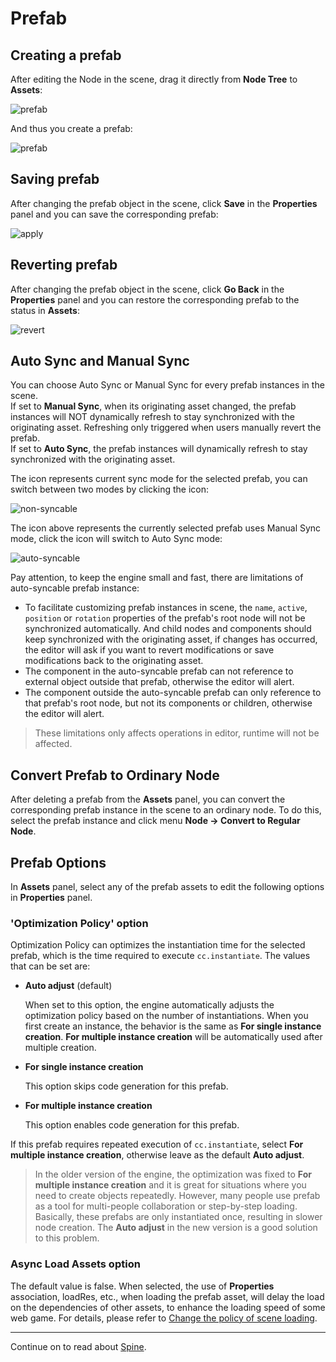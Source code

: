 # Prefab

## Creating a prefab

After editing the Node in the scene, drag it directly from **Node Tree** to **Assets**:

![prefab](prefab/create.png)

And thus you create a prefab:

![prefab](prefab/created.png)

## Saving prefab

After changing the prefab object in the scene, click **Save** in the **Properties** panel and you can save the corresponding prefab:

![apply](prefab/apply.png)

## Reverting prefab

After changing the prefab object in the scene, click **Go Back** in the **Properties** panel and you can restore the corresponding prefab to the status in **Assets**:

![revert](prefab/revert.png)

## Auto Sync and Manual Sync

You can choose Auto Sync or Manual Sync for every prefab instances in the scene.<br>
If set to **Manual Sync**, when its originating asset changed, the prefab instances will NOT dynamically refresh to stay synchronized with the originating asset. Refreshing only triggered when users manually revert the prefab.<br>
If set to **Auto Sync**, the prefab instances will dynamically refresh to stay synchronized with the originating asset.

The icon represents current sync mode for the selected prefab, you can switch between two modes by clicking the icon:

![non-syncable](prefab/non-syncable.png)

The icon above represents the currently selected prefab uses Manual Sync mode, click the icon will switch to Auto Sync mode:

![auto-syncable](prefab/auto-syncable.png)

Pay attention, to keep the engine small and fast, there are limitations of auto-syncable prefab instance:
 - To facilitate customizing prefab instances in scene, the `name`, `active`, `position` or `rotation` properties of the prefab's root node will not be synchronized automatically. And child nodes and components should keep synchronized with the originating asset, if changes has occurred, the editor will ask if you want to revert modifications or save modifications back to the originating asset.
 - The component in the auto-syncable prefab can not reference to external object outside that prefab, otherwise the editor will alert.
 - The component outside the auto-syncable prefab can only reference to that prefab's root node, but not its components or children, otherwise the editor will alert.

> These limitations only affects operations in editor, runtime will not be affected.

## Convert Prefab to Ordinary Node

After deleting a prefab from the **Assets** panel, you can convert the corresponding prefab instance in the scene to an ordinary node. To do this, select the prefab instance and click menu **Node -> Convert to Regular Node**.

## Prefab Options

In **Assets** panel, select any of the prefab assets to edit the following options in **Properties** panel.

### 'Optimization Policy' option

Optimization Policy can optimizes the instantiation time for the selected prefab, which is the time required to execute `cc.instantiate`. The values that can be set are:

 - **Auto adjust** (default)

   When set to this option, the engine automatically adjusts the optimization policy based on the number of instantiations. When you first create an instance, the behavior is the same as **For single instance creation**. **For multiple instance creation** will be automatically used after multiple creation.

 - **For single instance creation**

   This option skips code generation for this prefab.

 - **For multiple instance creation**

   This option enables code generation for this prefab.

If this prefab requires repeated execution of `cc.instantiate`, select **For multiple instance creation**, otherwise leave as the default **Auto adjust**.

> In the older version of the engine, the optimization was fixed to **For multiple instance creation** and it is great for situations where you need to create objects repeatedly. However, many people use prefab as a tool for multi-people collaboration or step-by-step loading. Basically, these prefabs are only instantiated once, resulting in slower node creation. The **Auto adjust** in the new version is a good solution to this problem.

### Async Load Assets option

The default value is false. When selected, the use of **Properties** association, loadRes, etc., when loading the prefab asset, will delay the load on the dependencies of other assets, to enhance the loading speed of some web game. For details, please refer to [Change the policy of scene loading](scene-managing.md#async-load-assets).

<hr>

Continue on to read about [Spine](spine.md).
